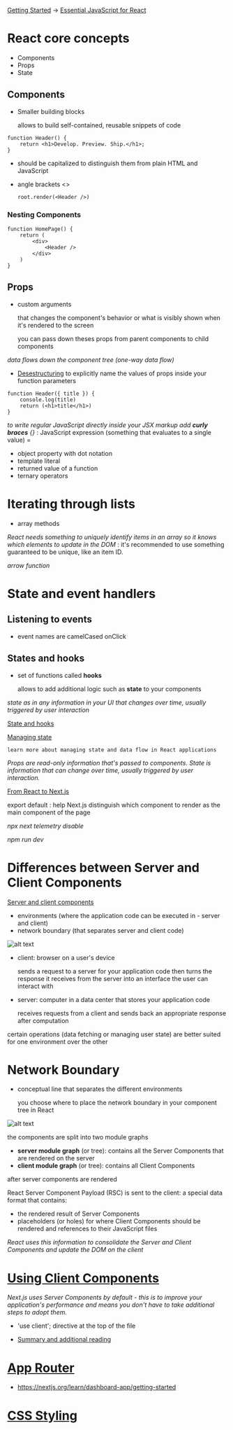 [Getting Started](https://nextjs.org/docs/app/getting-started)
->
[Essential JavaScript for React](https://nextjs.org/learn/react-foundations/getting-started-with-react#essential-javascript-for-react)

# React core concepts
- Components
- Props
- State

## Components
- Smaller building blocks

    allows to build self-contained, reusable snippets of code

```
function Header() {
    return <h1>Develop. Preview. Ship.</h1>;
}
```

- should be capitalized to distinguish them from plain HTML and JavaScript
- angle brackets <>

    `root.render(<Header />)`


### Nesting Components

```
function HomePage() {
    return (
        <div>
            <Header />
        </div>
    )
}
```

## Props
- custom arguments

    that changes the component's behavior or what is visibly shown when it's rendered to the screen

    you can pass down theses props from parent components to child components

*data flows down the component tree (one-way data flow)*

- [Desestructuring](https://developer.mozilla.org/pt-BR/docs/Web/JavaScript/Reference/Operators/Destructuring) to explicitly name the values of props inside your function parameters

```
function Header({ title }) {
    console.log(title)
    return (<h1>title</h1>)
}
```

*to write regular JavaScript directly inside your JSX markup add **curly braces** {}* : JavaScript expression (something that evaluates to a single value) = 
- object property with dot notation
- template literal
- returned value of a function
- ternary operators

# Iterating through lists
- array methods

*React needs something to uniquely identify items in an array so it knows which elements to update in the DOM* : it's recommended to use something guaranteed to be unique, like an item ID.

*arrow function*

# State and event handlers

## Listening to events
- event names are camelCased
onClick

## States and hooks
- set of functions called **hooks**

    allows to add additional logic such as **state** to your components

*state as in any information in your UI that changes over time, usually triggered by user interaction*

[State and hooks](https://nextjs.org/learn/react-foundations/updating-state#state-and-hooks)

[Managing state](https://nextjs.org/learn/react-foundations/updating-state#managing-state)

    learn more about managing state and data flow in React applications

*Props are read-only information that's passed to components. State is information that can change over time, usually triggered by user interaction.*

[From React to Next.js](https://nextjs.org/learn/react-foundations/from-react-to-nextjs#from-react-to-nextjs)

export default : help Next.js distinguish which component to render as the main component of the page

*npx next telemetry disable*

*npm run dev*

# Differences between Server and Client Components
[Server and client components](https://nextjs.org/learn/react-foundations/server-and-client-components)
- environments (where the application code can be executed in - server and client)
- network boundary (that separates server and client code)

![alt text](learn-client-and-server-environments.avif)

- client: browser on a user's device

    sends a request to a server for your application code then turns the response it receives from the server into an interface the user can interact with

- server: computer in a data center that stores your application code

    receives requests from a client and sends back an appropriate response after computation

certain operations (data fetching or managing user state) are better suited for one environment over the other

# Network Boundary
- conceptual line that separates the different environments

    you choose where to place the network boundary in your component tree in React

![alt text](learn-client-server-modules.avif)

the components are split into two module graphs
- **server module graph** (or tree): contains all the Server Components that are rendered on the server
- **client module graph** (or tree): contains all Client Components

after server components are rendered

React Server Component Payload (RSC) is sent to the client:
a special data format that contains:
- the rendered result of Server Components
- placeholders (or holes) for where Client Components should be rendered and references to their JavaScript files

*React uses this information to consolidate the Server and Client Components and update the DOM on the client*

# [Using Client Components](https://nextjs.org/learn/react-foundations/server-and-client-components#using-client-components)

*Next.js uses Server Components by default - this is to improve your application's performance and means you don't have to take additional steps to adopt them.*

- 'use client'; directive at the top of the file

- [Summary and additional reading](https://nextjs.org/learn/react-foundations/server-and-client-components#summary)

# [App Router](https://nextjs.org/learn/dashboard-app)
- https://nextjs.org/learn/dashboard-app/getting-started

# [CSS Styling](https://nextjs.org/learn/dashboard-app/css-styling)
